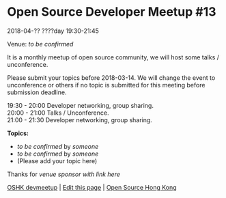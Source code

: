# Open Source Developer Meetup #13

2018-04-?? ????day 19:30-21:45

Venue: *to be confirmed*

It is a monthly meetup of open source community, we will host some talks / unconference.

Please submit your topics before 2018-03-14. We will change the event to unconference or others if no topic is submitted for this meeting before submission deadline. 

19:30 - 20:00   Developer networking, group sharing.   
20:00 - 21:00   Talks / Unconference.    
21:00 - 21:30   Developer networking, group sharing.   

**Topics:**

* *to be confirmed* by *someone*
* *to be confirmed* by *someone*
* (Please add your topic here)

Thanks for *venue sponsor with link here*

[OSHK devmeetup](http://devmeetup.opensource.hk) | [Edit this page](https://github.com/opensourcehk/devmeetup/tree/master/YYYY/MM/README.md) | [Open Source Hong Kong](https://opensource.hk)
